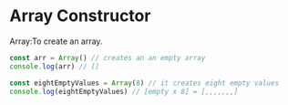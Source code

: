 # Array Constructor

Array:To create an array.

```js
const arr = Array() // creates an an empty array
console.log(arr) // []

const eightEmptyValues = Array(8) // it creates eight empty values
console.log(eightEmptyValues) // [empty x 8] = [,,,,,,,]
```



